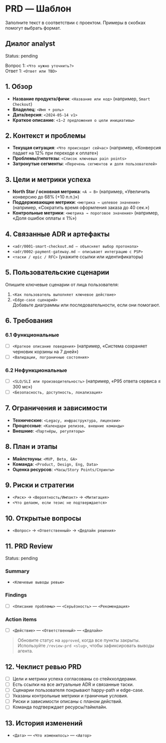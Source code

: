 # PRD — Шаблон

Заполните текст в соответствии с проектом. Примеры в скобках помогут выбрать формат.

## Диалог analyst
Status: pending

Вопрос 1: `<Что нужно уточнить?>`  
Ответ 1: `<Ответ или TBD>`

<!-- Добавьте дополнительные пары «Вопрос N»/«Ответ N» по мере диалога. Удалите блок, когда заполните реальными данными. -->

## 1. Обзор
- **Название продукта/фичи**: `<Название или код>` (например, `Smart Checkout`)
- **Владелец**: `<Имя + роль>`
- **Дата/версия**: `<2024-05-14 v1>`
- **Краткое описание**: `<1–2 предложения о цели инициативы>`

## 2. Контекст и проблемы
- **Текущая ситуация**: `<Что происходит сейчас>` (например, «Конверсия падает на 12% при переходе к оплате»)
- **Проблемы/гипотезы**: `<Список ключевых pain points>`
- **Затронутые сегменты**: `<Перечень сегментов и доля пользователей>`

## 3. Цели и метрики успеха
- **North Star / основная метрика**: `<A → B>` (например, «Увеличить конверсию до 68% (+10 п.п.)»)
- **Поддерживающие метрики**: `<метрика → целевое значение>` (например, «Сократить время оформления заказа до 40 сек.»)
- **Контрольные метрики**: `<метрика → пороговое значение>` (например, «Доля ошибок оплаты ≤ 1%»)

## 4. Связанные ADR и артефакты
- `<adr/0001-smart-checkout.md — объясняет выбор протокола>`  
- `<adr/0002-payment-gateway.md — описывает интеграцию с PSP>`  
- `<таски / epic / RFC>` (укажите ссылки или идентификаторы)

## 5. Пользовательские сценарии
Опишите ключевые сценарии от лица пользователя:
1. `<Как пользователь выполняет ключевое действие>`  
2. `<Edge-case сценарий>`  
Добавьте диаграммы или последовательности, если они помогают.

## 6. Требования
### 6.1 Функциональные
- [ ] `<Краткое описание поведения>` (например, «Система сохраняет черновик корзины на 7 дней»)
- [ ] `<Валидации, пограничные состояния>`

### 6.2 Нефункциональные
- [ ] `<SLO/SLI или производительность>` (например, «P95 ответа сервиса ≤ 300 мс»)
- [ ] `<Безопасность, доступность, локализация>`

## 7. Ограничения и зависимости
- **Технические**: `<Legacy, инфраструктура, лицензии>`
- **Процессные**: `<Календари релизов, внешние команды>`
- **Внешние**: `<Партнёры, регуляторы>`

## 8. План и этапы
- **Майлстоуны**: `<MVP, Beta, GA>`
- **Команда**: `<Product, Design, Eng, Data>`
- **Оценка ресурсов**: `<Часы/Story Points/Спринты>`

## 9. Риски и стратегии
- `<Риск>` → `<Вероятность/Импакт>` → `<Митигация>`
- `<Что делаем, если тезис не подтверждается>`

## 10. Открытые вопросы
- `<Вопрос>` → `<Ответственный>` → `<Дедлайн решения>`

## 11. PRD Review
Status: pending

### Summary
- `<Ключевые выводы ревью>`

### Findings
- [ ] `<Описание проблемы>` — `<Серьёзность>` — `<Рекомендация>`

### Action items
- [ ] `<Действие>` — `<Ответственный>` — `<Дедлайн>`

> Обновите статус на `approved`, когда все пункты закрыты. Используйте `/review-prd <slug>`, чтобы зафиксировать выводы агента.

## 12. Чеклист ревью PRD
- [ ] Цели и метрики успеха согласованы со стейкхолдерами.
- [ ] Есть ссылки на все актуальные ADR и связанные таски.
- [ ] Сценарии пользователя покрывают happy-path и edge-case.
- [ ] Указаны контрольные метрики и граничные условия.
- [ ] Риски и зависимости описаны с планом действий.
- [ ] Команда подтверждает ресурсы/таймлайн.

## 13. История изменений
- `<Дата>` — `<Что изменилось>` — `<Автор>`
